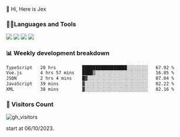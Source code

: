  👋 Hi, Here is Jex

 

### 🧑‍💻Languages and Tools

<code><a href="https://react.dev"><img src="https://api.iconify.design/logos:react.svg" /></a></code>
<code><a href="https://github.com/vuejs/core"><img src="https://api.iconify.design/logos:vue.svg" /></a></code> 
<code><a href="https://github.com/microsoft/TypeScript"><img src="https://api.iconify.design/logos:typescript-icon.svg" /></a></code>
<code><a href="https://threejs.org/"><img src="https://api.iconify.design/logos:threejs.svg" /></a></code>

### 📊 Weekly development breakdown

<!--START_SECTION:waka-->

```txt
TypeScript   20 hrs          █████████████████░░░░░░░░   67.92 %
Vue.js       4 hrs 57 mins   ████▒░░░░░░░░░░░░░░░░░░░░   16.85 %
JSON         2 hrs 4 mins    █▓░░░░░░░░░░░░░░░░░░░░░░░   07.04 %
JavaScript   39 mins         ▓░░░░░░░░░░░░░░░░░░░░░░░░   02.22 %
XML          38 mins         ▓░░░░░░░░░░░░░░░░░░░░░░░░   02.16 %
```

<!--END_SECTION:waka-->


### 👀 Visitors Count

![gh_visitors](https://profile-counter.glitch.me/jexlau/count.svg)

start at 06/10/2023.
